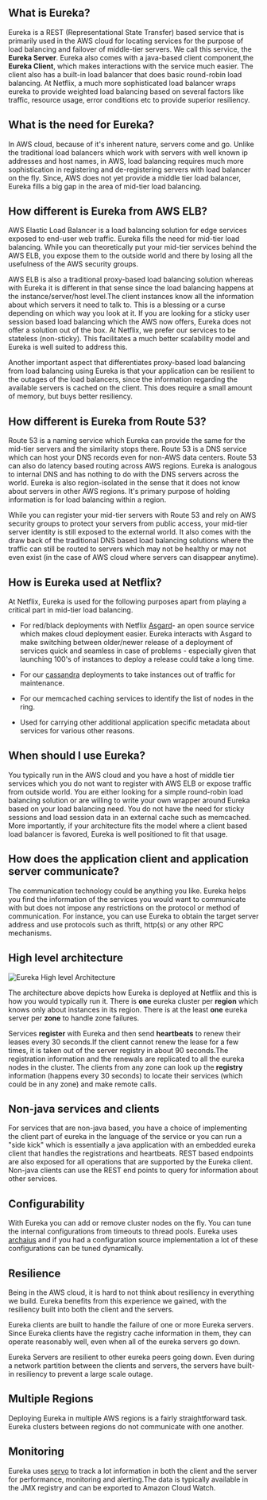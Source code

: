 ## What is Eureka?

Eureka is a REST (Representational State Transfer) based service that is primarily used in the AWS cloud for locating services for the purpose of load balancing and failover of middle-tier servers. We call this service, the **Eureka Server**. Eureka also comes with a java-based client component,the **Eureka Client**, which makes interactions with the service much easier. The client also has a built-in load balancer that does basic round-robin load balancing. At Netflix, a much more sophisticated load balancer wraps eureka to provide weighted load balancing based on several factors like traffic, resource usage, error conditions etc to provide superior resiliency.

## What is the need for Eureka?

In AWS cloud, because of it's inherent nature, servers come and go. Unlike the traditional load balancers which work with servers with well known ip addresses and host names, in AWS, load balancing requires much more sophistication in registering and de-registering servers with load balancer on the fly. Since, AWS does not yet provide a middle tier load balancer, Eureka fills a big gap in the area of mid-tier load balancing.

## How different is Eureka from AWS ELB?

AWS Elastic Load Balancer is a load balancing solution for edge services exposed to end-user web traffic. Eureka fills the need for mid-tier load balancing. While you can theoretically put your mid-tier services behind the AWS ELB, you expose them to the outside world and there by losing all the usefulness of the AWS security groups.

AWS ELB is also a traditional proxy-based load balancing solution whereas with Eureka it is different in that sense since the load balancing happens at the instance/server/host level.The client instances know all the information about which servers it need to talk to. This is a blessing or a curse depending on which way you look at it. If you are looking for a sticky user session based load balancing which the AWS now offers, Eureka does not offer a solution out of the box. At Netflix, we prefer our services to be stateless (non-sticky). This facilitates a much better scalability model and Eureka is well suited to address this.

Another important aspect that differentiates proxy-based load balancing from load balancing using Eureka is that your application can be resilient to the outages of the load balancers, since the information regarding the available servers is cached on the client. This does require a small amount of memory, but buys better resiliency.

## How different is Eureka from Route 53?

Route 53 is a naming service which Eureka can provide the same for the mid-tier servers and the similarity stops there. Route 53 is a DNS service which can host your DNS records even for non-AWS data centers. Route 53 can also do latency based routing across AWS regions. Eureka is analogous to internal DNS and has nothing to do with the DNS servers across the world. Eureka is also region-isolated in the sense that it does not know about servers in other AWS regions. It's primary purpose of holding information is for load balancing within a region.

While you can register your mid-tier servers with Route 53 and rely on AWS security groups to protect your servers from public access, your mid-tier server identity is still exposed to the external world. It also comes with the draw back of the traditional DNS based load balancing solutions where the traffic can still be routed to servers which may not be healthy or may not even exist (in the case of AWS cloud where servers can disappear anytime).

## How is Eureka used at Netflix?
At Netflix, Eureka is used for the following purposes apart from playing a critical part in mid-tier load balancing.

* For red/black deployments with Netflix [Asgard](https://github.com/Netflix/asgard)- an open source service which makes cloud deployment easier. Eureka interacts with Asgard to make switching between older/newer release of a deployment of services quick and seamless in case of problems - especially given that launching 100's of instances to deploy a release could take a long time.

* For our [cassandra](https://github.com/Netflix/Priam) deployments to take instances out of traffic for maintenance.

* For our memcached caching services to identify the list of nodes in the ring.

* Used for carrying other additional application specific metadata about services for various other reasons.

## When should I use Eureka?

You typically run in the AWS cloud and you have a host of middle tier services which you do not want to register with AWS ELB or expose traffic from outside world. You are either looking for a simple round-robin load balancing solution or are willing to write your own wrapper around Eureka based on your load balancing need. You do not have the need for sticky sessions and load session data in an external cache such as memcached. More importantly, if your architecture fits the model where a client based load balancer is favored, Eureka is well positioned to fit that usage.

## How does the application client and application server communicate? 

The communication technology could be anything you like. Eureka helps you find the information of the services you would want to communicate with but does not impose any restrictions on the protocol or method of communication. For instance, you can use Eureka to obtain the target server address and use protocols such as thrift, http(s) or any other RPC mechanisms.


## High level architecture
![Eureka High level Architecture](https://github.com/Netflix/eureka/raw/master/images/eureka_architecture.png)

The architecture above depicts how Eureka is deployed at Netflix and this is how you would typically run it. There is  **one** eureka cluster per **region** which knows only about instances in its region. There is at the least **one** eureka server per **zone** to handle zone failures.

Services **register** with Eureka and then send **heartbeats** to renew their leases every 30 seconds.If the client cannot renew the lease for a few times, it is taken out of the server registry in about 90 seconds.The registration information and the renewals are replicated to all the eureka nodes in the cluster. The clients from any zone can look up the **registry** information (happens every 30 seconds) to locate their services (which could be in any zone) and make remote calls.

## Non-java services and clients

For services that are non-java based, you have a choice of implementing the client part of eureka in the language of the service or you can run a "side kick" which is essentially a java application with an embedded eureka client that handles the registrations and heartbeats. REST based endpoints are also exposed for all operations that are supported by the Eureka client. Non-java clients can use the REST end points to query for information about other services.

## Configurability

With Eureka you can add or remove cluster nodes on the fly. You can tune the internal configurations from timeouts to thread pools. Eureka uses [archaius](https://github.com/Netflix/archaius) and if you had a configuration source implementation a lot of these configurations can be tuned dynamically.

## Resilience

Being in the AWS cloud, it is hard to not think about resiliency in everything we build. Eureka benefits from this experience we gained, with the resiliency built into both the client and the servers.

Eureka clients are built to handle the failure of one or more Eureka servers. Since Eureka clients have the registry cache information in them, they can operate reasonably well, even when all of the eureka servers go down.

Eureka Servers are resilient to other eureka peers going down. Even during a network partition between the clients and servers, the servers have built-in resiliency to prevent a large scale outage.

## Multiple Regions

Deploying Eureka in multiple AWS regions is a fairly straightforward task. Eureka clusters between regions do not communicate with one another.

## Monitoring

Eureka uses [servo](https://github.com/Netflix/servo/wiki) to track a lot information in both the client and the server for performance, monitoring and alerting.The data is typically available in the JMX registry and can be exported to Amazon Cloud Watch.

